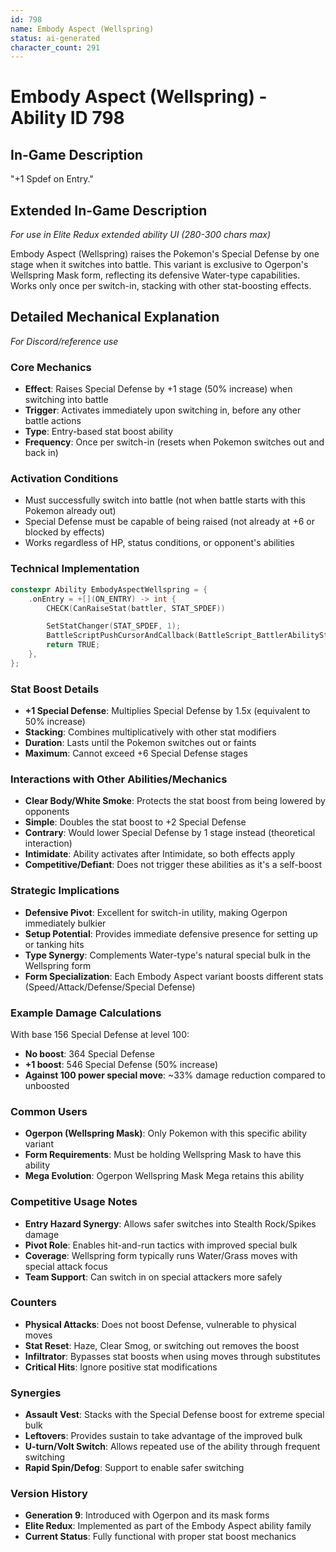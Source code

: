 ```yaml
---
id: 798
name: Embody Aspect (Wellspring)
status: ai-generated
character_count: 291
---
```


# Embody Aspect (Wellspring) - Ability ID 798

## In-Game Description
"+1 Spdef on Entry."

## Extended In-Game Description
*For use in Elite Redux extended ability UI (280-300 chars max)*

Embody Aspect (Wellspring) raises the Pokemon's Special Defense by one stage when it switches into battle. This variant is exclusive to Ogerpon's Wellspring Mask form, reflecting its defensive Water-type capabilities. Works only once per switch-in, stacking with other stat-boosting effects.

## Detailed Mechanical Explanation
*For Discord/reference use*

### Core Mechanics
- **Effect**: Raises Special Defense by +1 stage (50% increase) when switching into battle
- **Trigger**: Activates immediately upon switching in, before any other battle actions
- **Type**: Entry-based stat boost ability
- **Frequency**: Once per switch-in (resets when Pokemon switches out and back in)

### Activation Conditions
- Must successfully switch into battle (not when battle starts with this Pokemon already out)
- Special Defense must be capable of being raised (not already at +6 or blocked by effects)
- Works regardless of HP, status conditions, or opponent's abilities

### Technical Implementation
```cpp
constexpr Ability EmbodyAspectWellspring = {
    .onEntry = +[](ON_ENTRY) -> int {
        CHECK(CanRaiseStat(battler, STAT_SPDEF))

        SetStatChanger(STAT_SPDEF, 1);
        BattleScriptPushCursorAndCallback(BattleScript_BattlerAbilityStatRaiseOnSwitchIn);
        return TRUE;
    },
};
```

### Stat Boost Details
- **+1 Special Defense**: Multiplies Special Defense by 1.5x (equivalent to 50% increase)
- **Stacking**: Combines multiplicatively with other stat modifiers
- **Duration**: Lasts until the Pokemon switches out or faints
- **Maximum**: Cannot exceed +6 Special Defense stages

### Interactions with Other Abilities/Mechanics
- **Clear Body/White Smoke**: Protects the stat boost from being lowered by opponents
- **Simple**: Doubles the stat boost to +2 Special Defense
- **Contrary**: Would lower Special Defense by 1 stage instead (theoretical interaction)
- **Intimidate**: Ability activates after Intimidate, so both effects apply
- **Competitive/Defiant**: Does not trigger these abilities as it's a self-boost

### Strategic Implications
- **Defensive Pivot**: Excellent for switch-in utility, making Ogerpon immediately bulkier
- **Setup Potential**: Provides immediate defensive presence for setting up or tanking hits
- **Type Synergy**: Complements Water-type's natural special bulk in the Wellspring form
- **Form Specialization**: Each Embody Aspect variant boosts different stats (Speed/Attack/Defense/Special Defense)

### Example Damage Calculations
With base 156 Special Defense at level 100:
- **No boost**: 364 Special Defense
- **+1 boost**: 546 Special Defense (50% increase)
- **Against 100 power special move**: ~33% damage reduction compared to unboosted

### Common Users
- **Ogerpon (Wellspring Mask)**: Only Pokemon with this specific ability variant
- **Form Requirements**: Must be holding Wellspring Mask to have this ability
- **Mega Evolution**: Ogerpon Wellspring Mask Mega retains this ability

### Competitive Usage Notes
- **Entry Hazard Synergy**: Allows safer switches into Stealth Rock/Spikes damage
- **Pivot Role**: Enables hit-and-run tactics with improved special bulk
- **Coverage**: Wellspring form typically runs Water/Grass moves with special attack focus
- **Team Support**: Can switch in on special attackers more safely

### Counters
- **Physical Attacks**: Does not boost Defense, vulnerable to physical moves
- **Stat Reset**: Haze, Clear Smog, or switching out removes the boost
- **Infiltrator**: Bypasses stat boosts when using moves through substitutes
- **Critical Hits**: Ignore positive stat modifications

### Synergies
- **Assault Vest**: Stacks with the Special Defense boost for extreme special bulk
- **Leftovers**: Provides sustain to take advantage of the improved bulk
- **U-turn/Volt Switch**: Allows repeated use of the ability through frequent switching
- **Rapid Spin/Defog**: Support to enable safer switching

### Version History
- **Generation 9**: Introduced with Ogerpon and its mask forms
- **Elite Redux**: Implemented as part of the Embody Aspect ability family
- **Current Status**: Fully functional with proper stat boost mechanics